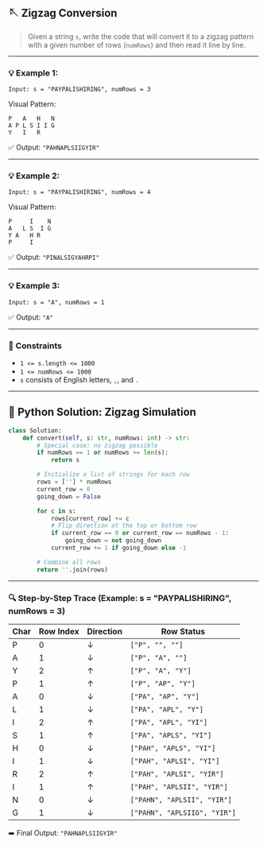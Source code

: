 ## 🪡 Zigzag Conversion

> Given a string `s`, write the code that will convert it to a zigzag pattern with a given number of rows (`numRows`) and then read it line by line.

---

### 💡 Example 1:
```
Input: s = "PAYPALISHIRING", numRows = 3
```
Visual Pattern:
```
P   A   H   N  
A P L S I I G  
Y   I   R      
```

✅ Output: `"PAHNAPLSIIGYIR"`

---

### 💡 Example 2:
```
Input: s = "PAYPALISHIRING", numRows = 4
```
Visual Pattern:
```
P     I    N
A   L S  I G
Y A   H R
P     I
```

✅ Output: `"PINALSIGYAHRPI"`

---

### 💡 Example 3:
```
Input: s = "A", numRows = 1
```

✅ Output: `"A"`

---

### 📌 Constraints

- `1 <= s.length <= 1000`
- `1 <= numRows <= 1000`
- `s` consists of English letters, `,`, and `.`

---

## 🧠 Python Solution: Zigzag Simulation

```python
class Solution:
    def convert(self, s: str, numRows: int) -> str:
        # Special case: no zigzag possible
        if numRows == 1 or numRows >= len(s):
            return s

        # Initialize a list of strings for each row
        rows = [''] * numRows
        current_row = 0
        going_down = False

        for c in s:
            rows[current_row] += c
            # Flip direction at the top or bottom row
            if current_row == 0 or current_row == numRows - 1:
                going_down = not going_down
            current_row += 1 if going_down else -1

        # Combine all rows
        return ''.join(rows)
```

---

### 🔍 Step-by-Step Trace (Example: s = "PAYPALISHIRING", numRows = 3)

| Char | Row Index | Direction | Row Status                             |
|------|-----------|-----------|----------------------------------------|
| P    | 0         | ↓         | `["P", "", ""]`                         |
| A    | 1         | ↓         | `["P", "A", ""]`                        |
| Y    | 2         | ↑         | `["P", "A", "Y"]`                       |
| P    | 1         | ↑         | `["P", "AP", "Y"]`                      |
| A    | 0         | ↓         | `["PA", "AP", "Y"]`                     |
| L    | 1         | ↓         | `["PA", "APL", "Y"]`                    |
| I    | 2         | ↑         | `["PA", "APL", "YI"]`                   |
| S    | 1         | ↑         | `["PA", "APLS", "YI"]`                  |
| H    | 0         | ↓         | `["PAH", "APLS", "YI"]`                 |
| I    | 1         | ↓         | `["PAH", "APLSI", "YI"]`                |
| R    | 2         | ↑         | `["PAH", "APLSI", "YIR"]`               |
| I    | 1         | ↑         | `["PAH", "APLSII", "YIR"]`              |
| N    | 0         | ↓         | `["PAHN", "APLSII", "YIR"]`             |
| G    | 1         | ↓         | `["PAHN", "APLSIIG", "YIR"]`            |

➡️ Final Output: `"PAHNAPLSIIGYIR"`
